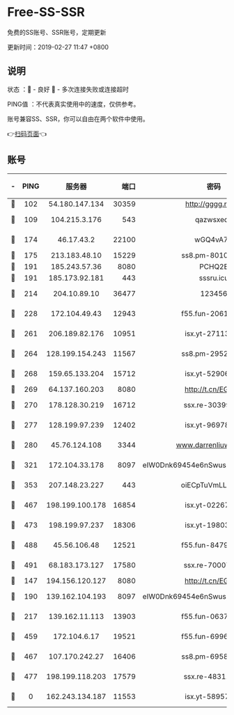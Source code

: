# Free-SS-SSR

免费的SS账号、SSR账号，定期更新

更新时间：2019-02-27 11:47 +0800

## 说明

状态     ：🙂 - 良好 🙁 - 多次连接失败或连接超时

PING值   ：不代表真实使用中的速度，仅供参考。

账号兼容SS、SSR，你可以自由在两个软件中使用。

👉[扫码页面](https://liesauer.github.io/free-ss-ssr.github.io/)👈

## 账号

|-|PING|服务器|端口|密码|加密方式|区域|
|:----:|:----:|:-----:|-----:|:----:|:----:|:----:|
|🙂|102|54.180.147.134|30359|http://gggg.rocks|chacha20|KR|
|🙂|109|104.215.3.176|543|qazwsxedc|aes-256-gcm|JP|
|🙂|174|46.17.43.2|22100|wGQ4vA7D|aes-256-gcm|RU|
|🙂|175|213.183.48.10|15229|ss8.pm-80109234|rc4-md5|RU|
|🙂|191|185.243.57.36|8080|PCHQ2E|rc4-md5|US|
|🙂|191|185.173.92.181|443|sssru.icu|rc4-md5|RU|
|🙂|214|204.10.89.10|36477|123456|aes-256-cfb|US|
|🙂|228|172.104.49.43|12943|f55.fun-20618102|aes-256-cfb|SG|
|🙂|261|206.189.82.176|10951|isx.yt-27113365|aes-256-cfb|SG|
|🙂|264|128.199.154.243|11567|ss8.pm-29529398|aes-256-cfb|SG|
|🙂|268|159.65.133.204|15712|isx.yt-52906154|aes-256-cfb|SG|
|🙂|269|64.137.160.203|8080|http://t.cn/EGJIyrl|rc4-md5|CA|
|🙂|270|178.128.30.219|16712|ssx.re-30399462|aes-256-cfb|SG|
|🙂|277|128.199.97.239|12402|isx.yt-96978808|aes-256-cfb|SG|
|🙂|280|45.76.124.108|3344|www.darrenliuwei.com|aes-256-cfb|AU|
|🙂|321|172.104.33.178|8097|eIW0Dnk69454e6nSwuspv9DmS201tQ0D|aes-256-cfb|SG|
|🙂|353|207.148.23.227|443|oiECpTuVmLLxk4Ts|aes-256-cfb|US|
|🙂|467|198.199.100.178|16854|isx.yt-02267760|aes-256-cfb|US|
|🙂|473|198.199.97.237|18306|isx.yt-19803793|aes-256-cfb|US|
|🙂|488|45.56.106.48|12521|f55.fun-84790716|aes-256-cfb|US|
|🙂|491|68.183.173.127|17580|ssx.re-70007414|aes-256-cfb|US|
|🙂|147|194.156.120.127|8080|http://t.cn/EGJIyrl|rc4-md5|RU|
|🙂|190|139.162.104.193|8097|eIW0Dnk69454e6nSwuspv9DmS201tQ0D|aes-256-cfb|JP|
|🙂|217|139.162.11.113|13903|f55.fun-06375860|aes-256-cfb|SG|
|🙂|459|172.104.6.17|19521|f55.fun-69966470|aes-256-cfb|US|
|🙁|467|107.170.242.27|16406|ss8.pm-69587797|aes-256-cfb|US|
|🙁|477|198.199.118.203|17579|ssx.re-48311289|aes-256-cfb|US|
|🙁|0|162.243.134.187|11553|isx.yt-58957089|aes-256-cfb|US|
